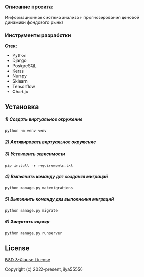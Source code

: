 ### Описание проекта:
Информационная система анализа и прогнозирования ценовой динамики фондового рынка

### Инструменты разработки

**Стек:**
- Python
- Django
- PostgreSQL
- Keras
- Numpy
- Sklearn
- Tensorflow
- Chart.js

## Установка

##### 1) Создать виртуальное окружение

    python -m venv venv
    
##### 2) Активировать виртуальное окружение

##### 3) Установить зависимости

    pip install -r requirements.txt

##### 4) Выполнить команду для создания миграций

    python manage.py makemigrations

##### 5) Выполнить команду для выполнения миграций

    python manage.py migrate

##### 6) Запустить сервер

    python manage.py runserver


## License

[BSD 3-Clause License](https://opensource.org/licenses/BSD-3-Clause)

Copyright (c) 2022-present, ilya55550



